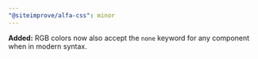 ```yaml
---
"@siteimprove/alfa-css": minor
---
```


**Added:** RGB colors now also accept the `none` keyword for any component when in modern syntax.
